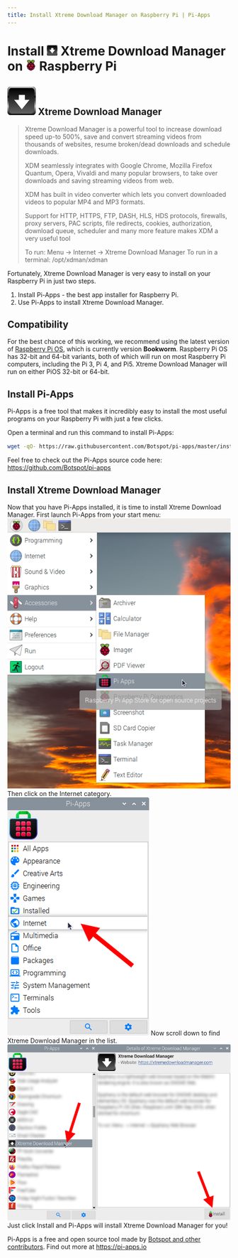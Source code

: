 ```yaml
---
title: Install Xtreme Download Manager on Raspberry Pi | Pi-Apps
---
```

<div class="simple-install-content content">

# Install <img src="/img/app-icons/Xtreme Download Manager/icon-64.png" height=24> Xtreme Download Manager on <img src=/img/other-icons/raspberrypi-icon.svg height=24> Raspberry Pi

## <img src="/img/app-icons/Xtreme Download Manager/icon-64.png"> Xtreme Download Manager
> Xtreme Download Manager is a powerful tool to increase download speed up-to 500%, save and convert streaming videos from thousands of websites, resume broken/dead downloads and schedule downloads.
> 
> XDM seamlessly integrates with Google Chrome, Mozilla Firefox Quantum, Opera, Vivaldi and many popular browsers, to take over downloads and saving streaming videos from web.
> 
> XDM has built in video converter which lets you convert downloaded videos to popular MP4 and MP3 formats.
> 
> Support for HTTP, HTTPS, FTP, DASH, HLS, HDS protocols, firewalls, proxy servers, PAC scripts, file redirects, cookies, authorization, download queue, scheduler and many more feature makes XDM a very useful tool
> 
> To run: Menu -> Internet -> Xtreme Download Manager
> To run in a terminal: /opt/xdman/xdman

Fortunately, Xtreme Download Manager is very easy to install on your Raspberry Pi in just two steps.
1. Install Pi-Apps - the best app installer for Raspberry Pi.
2. Use Pi-Apps to install Xtreme Download Manager.
</div>
<div class="simple-install-content content">

## Compatibility
For the best chance of this working, we recommend using the latest version of [Raspberry Pi OS](https://www.raspberrypi.com/software/), which is currently version **Bookworm**.
Raspberry Pi OS has 32-bit and 64-bit variants, both of which will run on most Raspberry Pi computers, including the Pi 3, Pi 4, and Pi5.
Xtreme Download Manager will run on either PiOS 32-bit or 64-bit.
</div>
<div class="simple-install-content content">

## Install Pi-Apps

Pi-Apps is a free tool that makes it incredibly easy to install the most useful programs on your Raspberry Pi with just a few clicks.

Open a terminal and run this command to install Pi-Apps:
```bash
wget -qO- https://raw.githubusercontent.com/Botspot/pi-apps/master/install | bash
```
Feel free to check out the Pi-Apps source code here: https://github.com/Botspot/pi-apps
</div>
<div class="simple-install-content content">

## Install Xtreme Download Manager

Now that you have Pi-Apps installed, it is time to install Xtreme Download Manager.
First launch Pi-Apps from your start menu:
<img src="/img/start-menu.png">
Then click on the Internet category.
<img src="/img/category-selections/Internet.png">
Now scroll down to find Xtreme Download Manager in the list.
<img src="/img/app-icons/Xtreme Download Manager/app-selection.png">
Just click Install and Pi-Apps will install Xtreme Download Manager for you!
</div>
<div class="simple-install-content content">

Pi-Apps is a free and open source tool made by [Botspot and other contributors](/about/#contributors). Find out more at https://pi-apps.io
</div>
